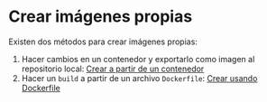 # Crear imágenes propias

Existen dos métodos para crear imágenes propias:

1. Hacer cambios en un contenedor y exportarlo como imagen al repositorio local: [Crear a partir de un contenedor](03crear-contenedor.md)
2. Hacer un `build` a partir de un archivo `Dockerfile`: [Crear usando Dockerfile](04crear-dockerfile.md)

